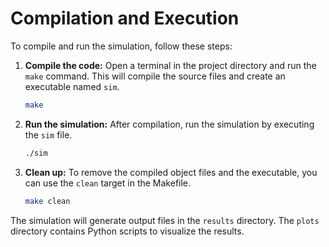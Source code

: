 # Compilation and Execution

To compile and run the simulation, follow these steps:

1.  **Compile the code:**
    Open a terminal in the project directory and run the `make` command. This will compile the source files and create an executable named `sim`.

    ```bash
    make
    ```

2.  **Run the simulation:**
    After compilation, run the simulation by executing the `sim` file.

    ```bash
    ./sim
    ```

3.  **Clean up:**
    To remove the compiled object files and the executable, you can use the `clean` target in the Makefile.

    ```bash
    make clean
    ```

The simulation will generate output files in the `results` directory. The `plots` directory contains Python scripts to visualize the results.
